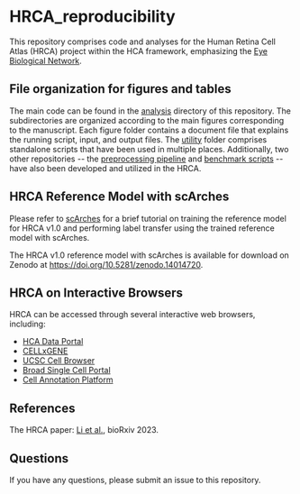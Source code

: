 # HRCA_reproducibility

This repository comprises code and analyses for the Human Retina Cell Atlas (HRCA) project within the HCA framework, emphasizing the [Eye Biological Network](https://www.humancellatlas.org/biological-networks/).

## File organization for figures and tables

The main code can be found in the [analysis](./analysis) directory of this repository. The subdirectories are organized according to the main figures corresponding to the manuscript. Each figure folder contains a document file that explains the running script, input, and output files. The [utility](./utility) folder comprises standalone scripts that have been used in multiple places. Additionally, two other repositories -- the [preprocessing pipeline](https://github.com/lijinbio/cellqc) and [benchmark scripts](https://github.com/theislab/HRCA-reproducibility) -- have also been developed and utilized in the HRCA.

## HRCA Reference Model with scArches

Please refer to [scArches](./scArches) for a brief tutorial on training the reference model for HRCA v1.0 and performing label transfer using the trained reference model with scArches.

The HRCA v1.0 reference model with scArches is available for download on Zenodo at https://doi.org/10.5281/zenodo.14014720.

## HRCA on Interactive Browsers

HRCA can be accessed through several interactive web browsers, including:

- [HCA Data Portal](https://data.humancellatlas.dev.clevercanary.com/hca-bio-networks/eye)
- [CELLxGENE](https://cellxgene.cziscience.com/collections/4c6eaf5c-6d57-4c76-b1e9-60df8c655f1e)
- [UCSC Cell Browser](https://retina.cells.ucsc.edu)
- [Broad Single Cell Portal](https://singlecell.broadinstitute.org/single_cell/study/SCP2805)
- [Cell Annotation Platform](https://celltype.info/project/381)

## References

The HRCA paper: [Li et al.](https://doi.org/10.1101/2023.11.07.566105), bioRxiv 2023.

## Questions

If you have any questions, please submit an issue to this repository.

